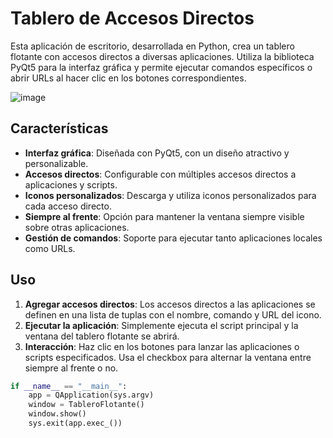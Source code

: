 # Tablero de Accesos Directos

Esta aplicación de escritorio, desarrollada en Python, crea un tablero flotante con accesos directos a diversas aplicaciones. Utiliza la biblioteca PyQt5 para la interfaz gráfica y permite ejecutar comandos específicos o abrir URLs al hacer clic en los botones correspondientes.

![image](https://github.com/user-attachments/assets/f20c40a2-d3c9-45b2-9fc2-2520d82187f6)

## Características

- **Interfaz gráfica**: Diseñada con PyQt5, con un diseño atractivo y personalizable.
- **Accesos directos**: Configurable con múltiples accesos directos a aplicaciones y scripts.
- **Iconos personalizados**: Descarga y utiliza iconos personalizados para cada acceso directo.
- **Siempre al frente**: Opción para mantener la ventana siempre visible sobre otras aplicaciones.
- **Gestión de comandos**: Soporte para ejecutar tanto aplicaciones locales como URLs.

## Uso

1. **Agregar accesos directos**: Los accesos directos a las aplicaciones se definen en una lista de tuplas con el nombre, comando y URL del icono.
2. **Ejecutar la aplicación**: Simplemente ejecuta el script principal y la ventana del tablero flotante se abrirá.
3. **Interacción**: Haz clic en los botones para lanzar las aplicaciones o scripts especificados. Usa el checkbox para alternar la ventana entre siempre al frente o no.

```python
if __name__ == "__main__":
    app = QApplication(sys.argv)
    window = TableroFlotante()
    window.show()
    sys.exit(app.exec_())
```
